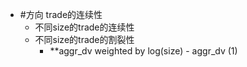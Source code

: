 - #方向 trade的连续性
	- 不同size的trade的连续性
	- 不同size的trade的割裂性
		- **aggr_dv weighted by log(size) - aggr_dv (1)